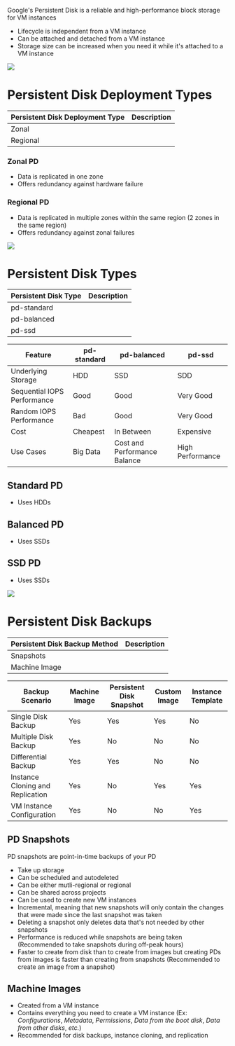 Google's Persistent Disk is a reliable and high-performance block storage for VM instances

* Lifecycle is independent from a VM instance
* Can be attached and detached from a VM instance
* Storage size can be increased when you need it while it's attached to a VM instance

![](https://github.com/JonmarCorpuz/SecondBrain/blob/main/Assets/Whitespace.png)

# Persistent Disk Deployment Types 

| Persistent Disk Deployment Type | Description |
| --- | --- |
| Zonal | |
| Regional | |

### Zonal PD

* Data is replicated in one zone
* Offers redundancy against hardware failure

### Regional PD

* Data is replicated in multiple zones within the same region (2 zones in the same region)
* Offers redundancy against zonal failures 

![](https://github.com/JonmarCorpuz/SecondBrain/blob/main/Assets/Whitespace.png)

# Persistent Disk Types

| Persistent Disk Type | Description |
| --- | --- |
| pd-standard | |
| pd-balanced | |
| pd-ssd | |

| Feature | pd-standard | pd-balanced | pd-ssd |
| --- | --- | --- | --- |
| Underlying Storage | HDD | SSD | SDD |
| Sequential IOPS Performance | Good | Good | Very Good |
| Random IOPS Performance | Bad | Good | Very Good |
| Cost | Cheapest | In Between | Expensive |
| Use Cases | Big Data | Cost and Performance Balance | High Performance |

## Standard PD

* Uses HDDs

## Balanced PD

* Uses SSDs

## SSD PD

* Uses SSDs

![](https://github.com/JonmarCorpuz/SecondBrain/blob/main/Assets/Whitespace.png)

# Persistent Disk Backups

| Persistent Disk Backup Method | Description |
| --- | --- |
| Snapshots | |
| Machine Image | |

| Backup Scenario | Machine Image | Persistent Disk Snapshot | Custom Image | Instance Template |
| --- | --- | --- | --- | --- |
| Single Disk Backup | Yes | Yes | Yes | No |
| Multiple Disk Backup | Yes | No | No | No |
| Differential Backup | Yes | Yes | No | No |
| Instance Cloning and Replication | Yes | No | Yes | Yes |
| VM Instance Configuration | Yes | No | No | Yes |

## PD Snapshots

PD snapshots are point-in-time backups of your PD

* Take up storage
* Can be scheduled and autodeleted
* Can be either mutli-regional or regional
* Can be shared across projects
* Can be used to create new VM instances
* Incremental, meaning that new snapshots will only contain the changes that were made since the last snapshot was taken
* Deleting a snapshot only deletes data that's not needed by other snapshots
* Performance is reduced while snapshots are being taken (Recommended to take snapshots during off-peak hours)
* Faster to create from disk than to create from images but creating PDs from images is faster than creating from snapshots (Recommended to create an image from a snapshot)

## Machine Images

* Created from a VM instance
* Contains everything you need to create a VM instance (Ex: *Configurations*, *Metadata*, *Permissions*, *Data from the boot disk*, *Data from other disks*, *etc.*)
* Recommended for disk backups, instance cloning, and replication
